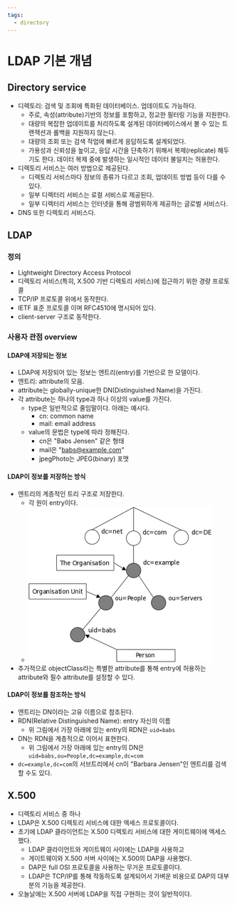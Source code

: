 ```yaml
---
tags:
  - directory
---
```

# LDAP 기본 개념

## Directory service

- 디렉토리: 검색 및 조회에 특화된 데이터베이스. 업데이트도 가능하다.
	- 주로, 속성(attribute)기반의 정보를 포함하고, 정교한 필터링 기능을 지원한다.
	- 대량의 복잡한 업데이트를 처리하도록 설계된 데이터베이스에서 볼 수 있는 트랜잭션과 롤백을 지원하지 않는다.
	- 대량의 조회 또는 검색 작업에 빠르게 응답하도록 설계되었다.
	- 가용성과 신뢰성을 높이고, 응답 시간을 단축하기 위해서 복제(replicate) 해두기도 한다. 데이터 복제 중에 발생하는 일시적인 데이터 불일치는 허용한다.
- 디렉토리 서비스는 여러 방법으로 제공된다.
	- 디렉토리 서비스마다 정보의 종류가 다르고 조회, 업데이트 방법 등이 다를 수 있다.
	- 일부 디렉터리 서비스는 로컬 서비스로 제공된다.
	- 일부 디렉터리 서비스는 인터넷을 통해 광범위하게 제공하는 글로벌 서비스다.
-  DNS 또한 디렉토리 서비스다.

## LDAP

### 정의

- Lightweight Directory Access Protocol
- 디렉토리 서비스(특히, X.500 기반 디렉토리 서비스)에 접근하기 위한 경량 프로토콜
- TCP/IP 프로토콜 위에서 동작한다.
- IETF 표준 프로토콜 이며 RFC4510에 명시되어 있다.
- client-server 구조로 동작한다. 

### 사용자 관점 overview

#### LDAP에 저장되는 정보

- LDAP에 저장되어 있는 정보는 엔트리(entry)를 기반으로 한 모델이다.
- 엔트리: attribute의 모음.
- attribute는 globally-unique한 DN(Distinguished Name)을 가진다.
- 각 attribute는 하나의 type과 하나 이상의 value를 가진다.
	- type은 일반적으로 줄임말이다. 아래는 예시다.
		- cn: common name
		- mail: email address
	- value의 문법은 type에 따라 정해진다.
		- cn은 "Babs Jensen" 같은 형태
		- mail은 "babs@example.com"
		- jpegPhoto는 JPEG(binary) 포맷

#### LDAP이 정보를 저장하는 방식

- 엔트리의 계층적인 트리 구조로 저장한다.
	- 각 원이 entry이다.
	- ![](assets/Pasted%20image%2020240423202611.png)
- 추가적으로 objectClass라는 특별한 attribute를 통해 entry에 허용하는 attribute와 필수 attribute를 설정할 수 있다.

#### LDAP이 정보를 참조하는 방식

- 엔트리는 DN이라는 고유 이름으로 참조된다.
- RDN(Relative Distinguished Name): entry 자신의 이름
	- 위 그림에서 가장 아래에 있는 entry의 RDN은 `uid=babs`
- DN는 RDN을 계층적으로 이어서 표현한다.
	- 위 그림에서 가장 아래에 있는 entry의 DN은 `uid=babs,ou=People,dc=example,dc=com`
- `dc=example,dc=com`의 서브트리에서 cn이 "Barbara Jensen"인 엔트리를 검색할 수도 있다.

## X.500

- 디렉토리 서비스 중 하나
- LDAP은 X.500 디렉토리 서비스에 대한 액세스 프로토콜이다.
- 초기에 LDAP 클라이언트는 X.500 디렉토리 서비스에 대한 게이트웨이에 엑세스했다.
	- LDAP 클라이언트와 게이트웨이 사이에는 LDAP을 사용하고
	- 게이트웨이와 X.500 서버 사이에는 X.500의 DAP을 사용했다.
	- DAP은 full OSI 프로토콜을 사용하는 무거운 프로토콜이다.
	- LDAP은 TCP/IP를 통해 작동하도록 설계되어서 가벼운 비용으로 DAP의 대부분의 기능을 제공한다.
- 오늘날에는 X.500 서버에 LDAP을 직접 구현하는 것이 일반적이다.
